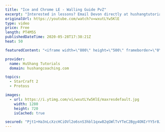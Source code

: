 ```yaml
---
title: "Ice and Chrome LE - Walling Guide PvZ"
excerpt: "Interested in lessons? Email Devon directly at hushangtutorials@outlook.com ------------------------------------------------------------------------------------------------------- Want to support HuShang Tutorials directly? Patreon is a website where you can contribute a monthly donation that will help"
originalUrl: https://youtube.com/watch?v=wxutLYw5KlE
type: video
price: Free
length: PT4M5S
publishedDateTime: 2020-05-28T17:38:21Z
heat: 50

featuredContent: "<iframe width=\"800\" height=\"500\" frameborder=\"0\" src=\"https://www.youtube.com/embed/wxutLYw5KlE\" allow=\"accelerometer; autoplay; encrypted-media; gyroscope; picture-in-picture\" allowfullscreen></iframe>"

provider:
  name: HuShang Tutorials
  domain: hushangcoaching.com

topics:
  - StarCraft 2
  - Protoss

images:
  - url: https://i.ytimg.com/vi/wxutLYw5KlE/maxresdefault.jpg
    width: 1280
    height: 720
    isCached: true

secured: "Pjt1+Ha3nLcXzcHCiOVl2o6snS3hbl1qxw82qGWlTvYTeC2Bgy4ONIrYY5r8JrTg60Qm64YwHg+I5xXTJURa6knzGTNAqOV+Fv7PhsUOc8JM7aRB8CpZWEPVKWjmJFpUEw1nJlDeIRi+Pmc/A3i+cn8ELnr4r+C98VK3gN1lBF8nQ8KSfwiQnkdfcyFOcyPnepLiYiQ7mO8ErLc049XufuGnxq/XAN2b1d62y/oPUmZWpM1vxYF8kmtshjjADPNnJFujvJSwYtqass5rrjysTox31xHpCQkkaa7v2yhVXYUVXGJjDOJ/FCo/5hVrtFbTiBljodsnWDItPViqC7lHmILubd0fMe+ka86waTbWoC8Dnv1TjUcUgnn+ZexWDrwlUFLXdQ4G6PXZe1HuaXMbjue6K/FKe36rAVYPuLAoctM=;YeWd0aOBj13uEZMNngLd4A=="
---
```


